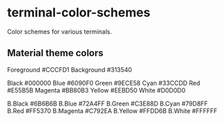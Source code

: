 # terminal-color-schemes
Color schemes for various terminals.

## Material theme colors
Foreground  #CCCFD1
Background  #313540

Black       #000000
Blue        #6090F0
Green       #9ECE58
Cyan        #33CCDD
Red         #E55B5B
Magenta     #BB80B3
Yellow      #EEBD50
White       #D0D0D0

B.Black     #6B6B6B
B.Blue      #72A4FF
B.Green     #C3E88D
B.Cyan      #79D8FF
B.Red       #FF5370
B.Magenta   #C792EA
B.Yellow    #FFDD6B
B.White     #FFFFFF
